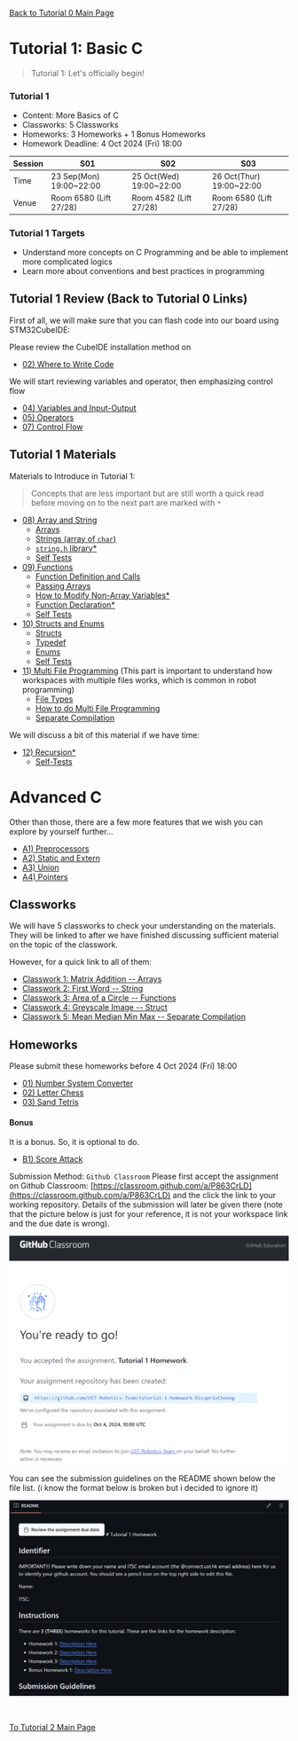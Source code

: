 [Back to Tutorial 0 Main Page](../tutorial-0-self-learn-basic-c/README.md) 


# Tutorial 1: Basic C

> Tutorial 1: Let's officially begin!

### Tutorial 1

- Content: More Basics of C
- Classworks: 5 Classworks
- Homeworks: 3 Homeworks + 1 Bonus Homeworks
- Homework Deadline: 4 Oct 2024 (Fri) 18:00

|Session|S01|S02|S03|
|---|---|---|---|
|Time|23 Sep(Mon) 19:00~22:00|25 Oct(Wed) 19:00~22:00|26 Oct(Thur) 19:00~22:00|
|Venue|Room 6580 (Lift 27/28)|Room 4582 (Lift 27/28)|Room 6580 (Lift 27/28)|

### Tutorial 1 Targets

* Understand more concepts on C Programming and be able to implement more complicated logics
* Learn more about conventions and best practices in programming

## Tutorial 1 Review (Back to Tutorial 0 Links)

First of all, we will make sure that you can flash code into our board using STM32CubeIDE:

Please review the CubeIDE installation method on

* [02) Where to Write Code](../tutorial-0-self-learn-basic-c/02-where-to-write-code.md) 

We will start reviewing variables and operator, then emphasizing control flow

* [04) Variables and Input-Output](../tutorial-0-self-learn-basic-c/04-variable-io.md)
* [05) Operators](../tutorial-0-self-learn-basic-c/05-operators.md)
* [07) Control Flow](../tutorial-0-self-learn-basic-c/07-control-flow.md)

## Tutorial 1 Materials

Materials to Introduce in Tutorial 1:

> Concepts that are less important but are still worth a quick read before moving on to the next part are marked with `*`

* [08) Array and String](08-array-string.md)
  * [Arrays](08-array-string.md#arrays)
  * [Strings (array of `char`)](08-array-string.md#string-character-array)
  * [`string.h` library*](08-array-string.md#the-stringh-library)
  * [Self Tests](08-array-string.md#self-test)
* [09) Functions](09-functions.md) 
  * [Function Definition and Calls](09-functions.md#function-definition-and-call)
  * [Passing Arrays](09-functions.md#pass-an-array-to-a-function)
  * [How to Modify Non-Array Variables*](09-functions.md#how-to-modify-non-array-variables-in-functions)
  * [Function Declaration*](09-functions.md#function-declaration)
  * [Self Tests](09-functions.md#self-tests)
* [10) Structs and Enums](10-struct.md)
  * [Structs](10-struct.md#struct)
  * [Typedef](10-struct.md#typedef)
  * [Enums](10-struct.md#enum)
  * [Self Tests](10-struct.md#self-test)
* [11) Multi File Programming](11-multi-file-programming.md) (This part is important to understand how workspaces with multiple files works, which is common in robot programming)
  * [File Types](11-multi-file-programming.md#file-types)
  * [How to do Multi File Programming](11-multi-file-programming.md#multi-file-programming-1)
  * [Separate Compilation](11-multi-file-programming.md#separate-compilation)

We will discuss a bit of this material if we have time:

* [12) Recursion*](12-recursion.md)
  * [Self-Tests](12-recursion.md#self-test) 

# Advanced C

Other than those, there are a few more features that we wish you can explore by yourself further...

* [A1) Preprocessors](a1-preprocessor.md)
* [A2) Static and Extern](a2-static-extern.md)
* [A3) Union](a3-union.md)
* [A4) Pointers](a4-pointers.md)

## Classworks

We will have 5 classworks to check your understanding on the materials. They will be linked to after we have finished discussing sufficient material on the topic of the classwork.

However, for a quick link to all of them:

* [Classwork 1: Matrix Addition -- Arrays](classwork/classwork-1-matrix-addition.md)
* [Classwork 2: First Word -- String](classwork/classwork-2-first-word.md)
* [Classwork 3: Area of a Circle -- Functions](classwork/classwork-3-area-of-circle.md)
* [Classwork 4: Greyscale Image -- Struct](classwork/classwork-4-greyscale-image.md)
* [Classwork 5: Mean Median Min Max -- Separate Compilation](classwork/classwork-5-mean-median-min-max/README.md)

## Homeworks

Please submit these homeworks before 4 Oct 2024 (Fri) 18:00

* [01) Number System Converter](homeworks/hw01-number-system-converter/README.md)
* [02) Letter Chess](homeworks/hw02-letter-chess/README.md)
* [03) Sand Tetris](homeworks/hw03-sand-tetris/README.md)

#### Bonus

It is a bonus. So, it is optional to do.

* [B1) Score Attack](homeworks/hwB1-score-attack/README.md)
  
Submission Method: `Github Classroom`
Please first accept the assignment on Github Classroom: [https://classroom.github.com/a/P863CrLD](https://classroom.github.com/a/P863CrLD) and the click the link to your working repository. Details of the submission will later be given there (note that the picture below is just for your reference, it is not your workspace link and the due date is wrong).

![alt text](./images/accept.png)

You can see the submission guidelines on the README shown below the file list. (i know the format below is broken but i decided to ignore it)

![alt text](./images/submit_guide.png)

<br/>

[To Tutorial 2 Main Page](../tutorial-2-basic-io/README.md) 
